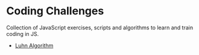 # Coding Challenges
Collection of JavaScript exercises, scripts and algorithms to learn and train coding in JS.

* [Luhn Algorithm](https://github.com/rgba1111/coding-challenges/tree/main/luhn-algorithm)
